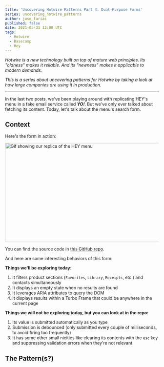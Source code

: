 ```yaml
---
title: 'Uncovering Hotwire Patterns Part 4: Dual-Purpose Forms'
series: uncovering_hotwire_patterns
author: jose_farias
published: false
date: 2021-05-31 12:00 UTC
tags:
  - Hotwire
  - Basecamp
  - Hey
---
```


_Hotwire is a new technology built on top of mature web principles. Its "oldness" makes it reliable. And its "newness" makes it applicable to modern demands._

_This is a series about uncovering patterns for Hotwire by taking a look at how large companies are using it in production._

---

In the last two posts, we've been playing around with replicating HEY's menu in
a fake email service called _**YO!**_. But we've only ever talked about fetching
its content. Today, let's talk about the menu's search form.

## Context

Here's the form in action:

<img class="img--centered" src="https://www.dropbox.com/s/3nedyzkipdlks1t/yo-menu-demo.gif?raw=1" alt="Gif showing our replica of the HEY menu" width="600" height="325" />

You can find the source code in <a href="https://github.com/JoseFarias/yo-email" target="_blank">this GitHub repo</a>.

And here are some interesting behaviors of this form:

**Things we'll be exploring today:**

1. It filters product sections (`Favorites`, `Library`, `Receipts`, etc.) and contacts simultaneously
1. It displays an empty state when no results are found
1. It leverages ARIA attributes to query the DOM
1. It displays results within a Turbo Frame that could be anywhere in the current page

**Things we will not be exploring today, but you can look at in the repo:**

1. Its value is submitted automatically as you type
1. Submission is debounced (only submitted every couple of milliseconds, to avoid firing too frequently)
1. It has some other small nicities like clearing its contents with the `esc` key and suppressing validation errors when they're not relevant

## The Pattern(s?)


